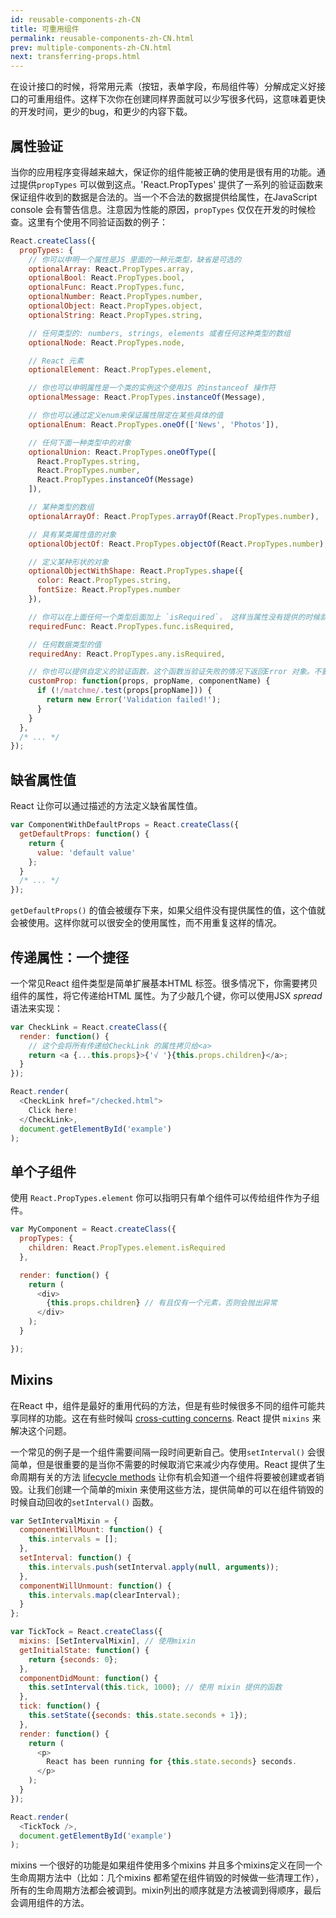 ```yaml
---
id: reusable-components-zh-CN
title: 可重用组件
permalink: reusable-components-zh-CN.html
prev: multiple-components-zh-CN.html
next: transferring-props.html
---
```


在设计接口的时候，将常用元素（按钮，表单字段，布局组件等）分解成定义好接口的可重用组件。这样下次你在创建同样界面就可以少写很多代码，这意味着更快的开发时间，更少的bug，和更少的内容下载。


## 属性验证

当你的应用程序变得越来越大，保证你的组件能被正确的使用是很有用的功能。通过提供`propTypes` 可以做到这点。'React.PropTypes' 提供了一系列的验证函数来保证组件收到的数据是合法的。当一个不合法的数据提供给属性，在JavaScript console 会有警告信息。注意因为性能的原因，`propTypes` 仅仅在开发的时候检查。这里有个使用不同验证函数的例子：

```javascript
React.createClass({
  propTypes: {
    // 你可以申明一个属性是JS 里面的一种元类型，缺省是可选的
    optionalArray: React.PropTypes.array,
    optionalBool: React.PropTypes.bool,
    optionalFunc: React.PropTypes.func,
    optionalNumber: React.PropTypes.number,
    optionalObject: React.PropTypes.object,
    optionalString: React.PropTypes.string,

    // 任何类型的: numbers, strings, elements 或者任何这种类型的数组
    optionalNode: React.PropTypes.node,

    // React 元素
    optionalElement: React.PropTypes.element,

    // 你也可以申明属性是一个类的实例这个使用JS 的instanceof 操作符
    optionalMessage: React.PropTypes.instanceOf(Message),

    // 你也可以通过定义enum来保证属性限定在某些具体的值
    optionalEnum: React.PropTypes.oneOf(['News', 'Photos']),

    // 任何下面一种类型中的对象
    optionalUnion: React.PropTypes.oneOfType([
      React.PropTypes.string,
      React.PropTypes.number,
      React.PropTypes.instanceOf(Message)
    ]),

    // 某种类型的数组
    optionalArrayOf: React.PropTypes.arrayOf(React.PropTypes.number),

    // 具有某类属性值的对象
    optionalObjectOf: React.PropTypes.objectOf(React.PropTypes.number),

    // 定义某种形状的对象
    optionalObjectWithShape: React.PropTypes.shape({
      color: React.PropTypes.string,
      fontSize: React.PropTypes.number
    }),

    // 你可以在上面任何一个类型后面加上 `isRequired`， 这样当属性没有提供的时候就会显示警告信息
    requiredFunc: React.PropTypes.func.isRequired,

    // 任何数据类型的值
    requiredAny: React.PropTypes.any.isRequired,

    // 你也可以提供自定义的验证函数，这个函数当验证失败的情况下返回Error 对象。不要用`console.warn` 或者 throw, 因为它在`oneOfType` 的情况下不工作。
    customProp: function(props, propName, componentName) {
      if (!/matchme/.test(props[propName])) {
        return new Error('Validation failed!');
      }
    }
  },
  /* ... */
});
```


## 缺省属性值

React 让你可以通过描述的方法定义缺省属性值。

```javascript
var ComponentWithDefaultProps = React.createClass({
  getDefaultProps: function() {
    return {
      value: 'default value'
    };
  }
  /* ... */
});
```

`getDefaultProps()` 的值会被缓存下来，如果父组件没有提供属性的值，这个值就会被使用。这样你就可以很安全的使用属性，而不用重复这样的情况。


## 传递属性：一个捷径

一个常见React 组件类型是简单扩展基本HTML 标签。很多情况下，你需要拷贝组件的属性，将它传递给HTML 属性。为了少敲几个键，你可以使用JSX _spread_ 语法来实现：

```javascript
var CheckLink = React.createClass({
  render: function() {
    // 这个会将所有传递给CheckLink 的属性拷贝给<a>
    return <a {...this.props}>{'√ '}{this.props.children}</a>;
  }
});

React.render(
  <CheckLink href="/checked.html">
    Click here!
  </CheckLink>,
  document.getElementById('example')
);
```

## 单个子组件

使用 `React.PropTypes.element` 你可以指明只有单个组件可以传给组件作为子组件。

```javascript
var MyComponent = React.createClass({
  propTypes: {
    children: React.PropTypes.element.isRequired
  },

  render: function() {
    return (
      <div>
        {this.props.children} // 有且仅有一个元素，否则会抛出异常
      </div>
    );
  }

});
```

## Mixins

在React 中，组件是最好的重用代码的方法，但是有些时候很多不同的组件可能共享同样的功能。这在有些时候叫 [cross-cutting concerns](http://en.wikipedia.org/wiki/Cross-cutting_concern). React 提供 `mixins` 来解决这个问题。

一个常见的例子是一个组件需要间隔一段时间更新自己。使用`setInterval()` 会很简单，但是很重要的是当你不需要的时候取消它来减少内存使用。React 提供了生命周期有关的方法 [lifecycle methods](/react/docs/working-with-the-browser.html#component-lifecycle) 让你有机会知道一个组件将要被创建或者销毁。让我们创建一个简单的mixin 来使用这些方法，提供简单的可以在组件销毁的时候自动回收的`setInterval()` 函数。

```javascript
var SetIntervalMixin = {
  componentWillMount: function() {
    this.intervals = [];
  },
  setInterval: function() {
    this.intervals.push(setInterval.apply(null, arguments));
  },
  componentWillUnmount: function() {
    this.intervals.map(clearInterval);
  }
};

var TickTock = React.createClass({
  mixins: [SetIntervalMixin], // 使用mixin
  getInitialState: function() {
    return {seconds: 0};
  },
  componentDidMount: function() {
    this.setInterval(this.tick, 1000); // 使用 mixin 提供的函数
  },
  tick: function() {
    this.setState({seconds: this.state.seconds + 1});
  },
  render: function() {
    return (
      <p>
        React has been running for {this.state.seconds} seconds.
      </p>
    );
  }
});

React.render(
  <TickTock />,
  document.getElementById('example')
);
```

mixins 一个很好的功能是如果组件使用多个mixins 并且多个mixins定义在同一个生命周期方法中（比如：几个mixins 都希望在组件销毁的时候做一些清理工作），所有的生命周期方法都会被调到。mixin列出的顺序就是方法被调到得顺序，最后会调用组件的方法。

